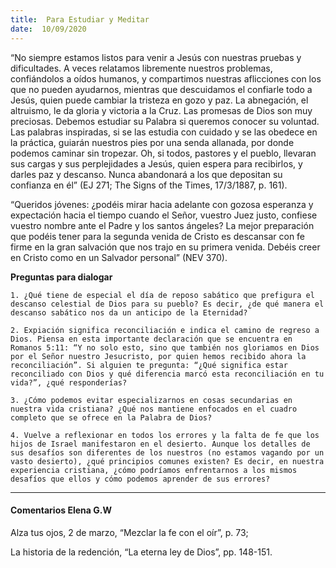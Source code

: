 ```yaml
---
title:  Para Estudiar y Meditar
date:  10/09/2020
---
```


“No siempre estamos listos para venir a Jesús con nuestras pruebas y dificultades. A veces relatamos libremente nuestros problemas, confiándolos a oídos humanos, y compartimos nuestras aflicciones con los que no pueden ayudarnos, mientras que descuidamos el confiarle todo a Jesús, quien puede cambiar la tristeza en gozo y paz. La abnegación, el altruismo, le da gloria y victoria a la Cruz. Las promesas de Dios son muy preciosas. Debemos estudiar su Palabra si queremos conocer su voluntad. Las palabras inspiradas, si se las estudia con cuidado y se las obedece en la práctica, guiarán nuestros pies por una senda allanada, por donde podemos caminar sin tropezar. Oh, si todos, pastores y el pueblo, llevaran sus cargas y sus perplejidades a Jesús, quien espera para recibirlos, y darles paz y descanso. Nunca abandonará a los que depositan su confianza en él” (EJ 271; The Signs of the Times, 17/3/1887, p. 161).

“Queridos jóvenes: ¿podéis mirar hacia adelante con gozosa esperanza y expectación hacia el tiempo cuando el Señor, vuestro Juez justo, confiese vuestro nombre ante el Padre y los santos ángeles? La mejor preparación que podéis tener para la segunda venida de Cristo es descansar con fe firme en la gran salvación que nos trajo en su primera venida. Debéis creer en Cristo como en un Salvador personal” (NEV 370).

**Preguntas para dialogar**

`1. ¿Qué tiene de especial el día de reposo sabático que prefigura el descanso celestial de Dios para su pueblo? Es decir, ¿de qué manera el descanso sabático nos da un anticipo de la Eternidad?`

`2. Expiación significa reconciliación e indica el camino de regreso a Dios. Piensa en esta importante declaración que se encuentra en Romanos 5:11: “Y no solo esto, sino que también nos gloriamos en Dios por el Señor nuestro Jesucristo, por quien hemos recibido ahora la reconciliación”. Si alguien te pregunta: “¿Qué significa estar reconciliado con Dios y qué diferencia marcó esta reconciliación en tu vida?”, ¿qué responderías?`

`3. ¿Cómo podemos evitar especializarnos en cosas secundarias en nuestra vida cristiana? ¿Qué nos mantiene enfocados en el cuadro completo que se ofrece en la Palabra de Dios?`

`4. Vuelve a reflexionar en todos los errores y la falta de fe que los hijos de Israel manifestaron en el desierto. Aunque los detalles de sus desafíos son diferentes de los nuestros (no estamos vagando por un vasto desierto), ¿qué principios comunes existen? Es decir, en nuestra experiencia cristiana, ¿cómo podríamos enfrentarnos a los mismos desafíos que ellos y cómo podemos aprender de sus errores?`

---

#### Comentarios Elena G.W

Alza tus ojos, 2 de marzo, “Mezclar la fe con el oír”, p. 73;

La historia de la redención, “La eterna ley de Dios”, pp. 148-151.